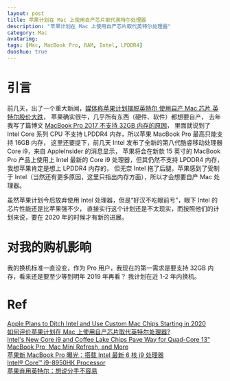 ```yaml
---
layout: post
title: 苹果计划在 Mac 上使用自产芯片取代英特尔处理器
description: "苹果计划在 Mac 上使用自产芯片取代英特尔处理器"
category: Mac
avatarimg:
tags: [Mac, MacBook Pro, RAM, Intel, LPDDR4]
duoshuo: true
---
```



# 引言

前几天，出了一个重大新闻，[媒体称苹果计划摆脱英特尔 使用自产 Mac 芯片 英特尔股价大跌](https://wallstreetcn.com/articles/3269701)，
苹果确实很牛，几乎所有东西（硬件、软件）都想要自产，
去年我写了篇博文 [MacBook Pro 2017 不支持 32GB 内存的原因](http://jaminzhang.github.io/mac/The-Reason-Of-MacBook-Pro-2017-Dont-Support-32GB-RAM/)，
里面就说到了 Intel Core 系列 CPU 不支持 LPDDR4 内存，所以苹果 MacBook Pro 最高只能支持 16GB 内存，
这里还要提下，前几天 Intel 发布了全新的第八代酷睿移动处理器 Core i9，来自 AppleInsider 的消息显示，
苹果将会在新款 15 英寸的 MacBook Pro 产品上使用上 Intel 最新的 Core i9 处理器，但其仍然不支持 LPDDR4 内存，
我想苹果肯定是想上 LPDDR4 内存的，
但无奈 Intel 拖了后腿，苹果感到了受制于 Intel（当然还有更多原因，这里只指出内存方面），所以才会想要自产 Mac 处理器。  

虽然苹果计划今后放弃使用 Intel 处理器，但是“好汉不吃眼前亏”，眼下 Intel 的芯片性能还是比苹果强不少，
直接实行这个计划还是不太现实，而按照他们的计划来说，要在 2020 年的时候才有新的进展。

# 对我的购机影响

我的换机标准一直没变，作为 Pro 用户，我现在的第一需求是要支持 32GB 内存，看来还是要至少等到明年 2019 年再看？
我计划在近 1-2 年内换机。

# Ref
[Apple Plans to Ditch Intel and Use Custom Mac Chips Starting in 2020](https://www.macrumors.com/2018/04/02/apple-custom-mac-chips-2020/)  
[如何评价苹果计划在 Mac 上使用自产芯片取代英特尔处理器?](https://www.zhihu.com/question/270874395)  
[Intel's New Core i9 and Coffee Lake Chips Pave Way for Quad-Core 13" MacBook Pro, Mac Mini Refresh, and More](https://www.macrumors.com/2018/04/03/intel-debuts-core-i9-coffee-lake-eighth-gen/)  
[苹果新 MacBook Pro 曝光：搭载 Intel 最新 6 核 i9 处理器](http://tech.sina.com.cn/n/k/2018-04-04/doc-ifysuuya3112999.shtml)  
[Intel® Core™ i9-8950HK Processor](https://ark.intel.com/products/134903/Intel-Core-i9-8950HK-Processor-12M-Cache-up-to-4_60-GHz)  
[苹果弃用英特尔：想说分手不容易](https://www.cnbeta.com/articles/tech/714081.htm)  

